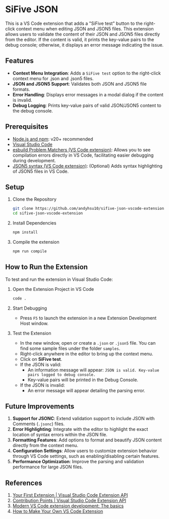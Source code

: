 # SiFive JSON

This is a VS Code extension that adds a "SiFive test" button to the right-click context menu when editing JSON and JSON5 files. This extension allows users to validate the content of their JSON and JSON5 files directly from the editor. If the content is valid, it prints the key-value pairs to the debug console; otherwise, it displays an error message indicating the issue.

## Features

- **Context Menu Integration**: Adds a `SiFive test` option to the right-click context menu for .json and .json5 files.
- **JSON and JSON5 Support**: Validates both JSON and JSON5 file formats.
- **Error Handling**: Displays error messages in a modal dialog if the content is invalid.
- **Debug Logging**: Prints key-value pairs of valid JSON/JSON5 content to the debug console.

## Prerequisites

- [Node.js and npm](https://nodejs.org/en): v20+ recommended
- [Visual Studio Code](https://code.visualstudio.com/)
- [esbuild Problem Matchers (VS Code extension)](https://marketplace.visualstudio.com/items?itemName=connor4312.esbuild-problem-matchers): Allows you to see compilation errors directly in VS Code, facilitating easier debugging during development.
- [JSON5 syntax (VS Code extension)](https://marketplace.visualstudio.com/items?itemName=mrmlnc.vscode-json5): (Optional) Adds syntax highlighting of JSON5 files in VS Code.

## Setup

1. Clone the Repository

   ```bash
   git clone https://github.com/andyhsu10/sifive-json-vscode-extension.git
   cd sifive-json-vscode-extension
   ```

2. Install Dependencies

   ```bash
   npm install
   ```

3. Compile the extension

   ```bash
   npm run compile
   ```

## How to Run the Extension

To test and run the extension in Visual Studio Code:

1. Open the Extension Project in VS Code

   ```bash
   code .
   ```

2. Start Debugging

   - Press `F5` to launch the extension in a new Extension Development Host window.

3. Test the Extension

   - In the new window, open or create a `.json` or `.json5` file. You can find some sample files under the folder `samples`.
   - Right-click anywhere in the editor to bring up the context menu.
   - Click on **SiFive test**.
   - If the JSON is valid:
     - An information message will appear: `JSON is valid. Key-value pairs logged to debug console.`
     - Key-value pairs will be printed in the Debug Console.
   - If the JSON is invalid:
     - An error message will appear detailing the parsing error.

## Future Improvements

1. **Support for JSONC**: Extend validation support to include JSON with Comments (`.jsonc`) files.
2. **Error Highlighting**: Integrate with the editor to highlight the exact location of syntax errors within the JSON file.
3. **Formatting Features**: Add options to format and beautify JSON content directly from the context menu.
4. **Configuration Settings**: Allow users to customize extension behavior through VS Code settings, such as enabling/disabling certain features.
5. **Performance Optimization**: Improve the parsing and validation performance for large JSON files.

## References

1. [Your First Extension | Visual Studio Code Extension API](https://code.visualstudio.com/api/get-started/your-first-extension)
2. [Contribution Points | Visual Studio Code Extension API](https://code.visualstudio.com/api/references/contribution-points#contributes.menus)
3. [Modern VS Code extension development: The basics](https://snyk.io/blog/modern-vs-code-extension-development-basics/)
4. [How to Make Your Own VS Code Extension](https://www.freecodecamp.org/news/making-vscode-extension/)
